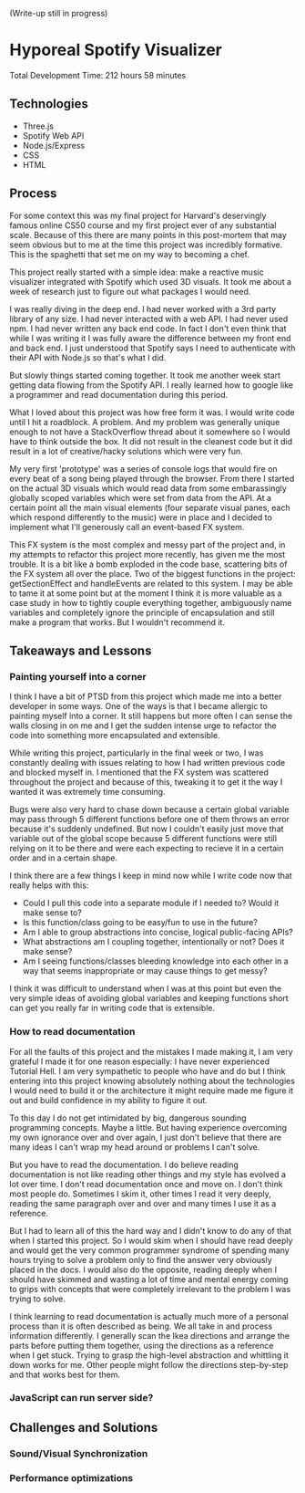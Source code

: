 (Write-up still in progress)

# Hyporeal Spotify Visualizer

Total Development Time: 212 hours 58 minutes

## Technologies

- Three.js
- Spotify Web API
- Node.js/Express
- CSS
- HTML

## Process

For some context this was my final project for Harvard's deservingly famous
online CS50 course
and my first project ever of any substantial scale. Because of this there are
many points in this post-mortem that may seem obvious but to me at the time this project was
incredibly formative. This is the spaghetti that set me on my way to becoming a
chef.

This project really started with a simple idea: make a reactive music visualizer integrated with Spotify which used 3D visuals. It took me about a week of research just to figure out what packages I would need. 

I was really diving in the deep end. I had never worked with a 3rd party library of any size. I had never interacted with a web API. I had never used npm. I had never written any back end code. In fact I don't even think that while I was writing it I was fully aware the difference between my front end and back end. I just understood that Spotify says I need to authenticate with their API with Node.js so that's what I did.

But slowly things started coming together. It took me another week start getting data flowing from the Spotify API. I really learned how to google like a programmer and read documentation during this period. 

What I loved about this project was how free form it was. I would write code until I hit a roadblock. A problem. And my problem was generally unique enough to not have a StackOverflow thread about it somewhere so I would have to think outside the box. It did not result in the cleanest code but it did result in a lot of creative/hacky solutions which were very fun. 

My very first 'prototype' was a series of console logs that would fire on every beat of a song being played through the browser. From there I started on the actual 3D visuals which would read data from some embarassingly globally scoped variables which were set from data from the API. At a certain point all the main visual elements (four separate visual panes, each which respond differently to the music) were in place and I decided to implement what I'll generously call an event-based FX system. 

This FX system is the most complex and messy part of the project and, in my attempts to refactor this project more recently, has given me the most trouble. It is a bit like a bomb exploded in the code base, scattering bits of the FX system all over the place. Two of the biggest functions in the project: getSectionEffect and handleEvents are related to this system. I may be able to tame it at some point but at the moment I think it is more valuable as a case study in how to tightly couple everything together, ambiguously name variables and completely ignore the principle of encapsulation and still make a program that works. But I wouldn't recommend it.

## Takeaways and Lessons

### Painting yourself into a corner

I think I have a bit of PTSD from this project which made me into a better developer in some ways. One of the ways is that I became allergic to painting myself into a corner. It still happens but more often I can sense the walls closing in on me and I get the sudden intense urge to refactor the code into something more encapsulated and extensible. 

While writing this project, particularly in the final week or two, I was constantly dealing with issues relating to how I had written previous code and blocked myself in. I mentioned that the FX system was scattered throughout the project and because of this, tweaking it to get it the way I wanted it was extremely time consuming. 

Bugs were also very hard to chase down because a certain global variable may pass through 5 different functions before one of them throws an error because it's suddenly undefined. But now I couldn't easily just move that variable out of the global scope because 5 different functions were still relying on it to be there and were each expecting to recieve it in a certain order and in a certain shape.

I think there are a few things I keep in mind now while I write code now that really helps with this:
- Could I pull this code into a separate module if I needed to? Would it make sense to?
- Is this function/class going to be easy/fun to use in the future?
- Am I able to group abstractions into concise, logical public-facing APIs?
- What abstractions am I coupling together, intentionally or not? Does it make sense?
- Am I seeing functions/classes bleeding knowledge into each other in a way that seems inappropriate or may cause things to get messy?

I think it was difficult to understand when I was at this point but even the very simple ideas of avoiding global variables and keeping functions short can get you really far in writing code that is extensible.

### How to read documentation

For all the faults of this project and the mistakes I made making it, I am very grateful I made it for one reason especially: I have never experienced Tutorial Hell. I am very sympathetic to people who have and do but I think entering into this project knowing absolutely nothing about the technologies I would need to build it or the architecture it might require made me figure it out and build confidence in my ability to figure it out.

To this day I do not get intimidated by big, dangerous sounding programming concepts. Maybe a little. But having experience overcoming my own ignorance over and over again, I just don't believe that there are many ideas I can't wrap my head around or problems I can't solve.

But you have to read the documentation. I do believe reading documentation is not like reading other things and my style has evolved a lot over time. I don't read documentation once and move on. I don't think most people do. Sometimes I skim it, other times I read it very deeply, reading the same paragraph over and over and many times I use it as a reference. 

But I had to learn all of this the hard way and I didn't know to do any of that when I started this project. So I would skim when I should have read deeply and would get the very common programmer syndrome of spending many hours trying to solve a problem only to find the answer very obviously placed in the docs. I would also do the opposite, reading deeply when I should have skimmed and wasting a lot of time and mental energy coming to grips with concepts that were completely irrelevant to the problem I was trying to solve.

I think learning to read documentation is actually much more of a personal process than it is often described as being. We all take in and process information differently. I generally scan the Ikea directions and arrange the parts before putting them together, using the directions as a reference when I get stuck. Trying to grasp the high-level abstraction and whittling it down works for me. Other people might follow the directions step-by-step and that works best for them.

### JavaScript can run server side?

## Challenges and Solutions

### Sound/Visual Synchronization

### Performance optimizations
